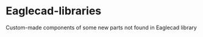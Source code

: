 Eaglecad-libraries
==================

Custom-made components of some new parts not found in Eaglecad library
